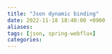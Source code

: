 ```yaml
---
title: "Json dynamic binding"
date: 2022-11-18 18:40:00 +0900
aliases: 
tags: [json, spring-webflux]
categories: 
---
```


